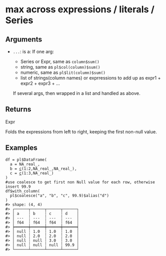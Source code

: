# max across expressions / literals / Series

## Arguments

- `...`: is a: If one arg:
    
     * Series or Expr, same as `column$sum()`
     * string, same as `pl$col(column)$sum()`
     * numeric, same as `pl$lit(column)$sum()`
     * list of strings(column names) or exprressions to add up as expr1 + expr2 + expr3 + ...
    
    If several args, then wrapped in a list and handled as above.

## Returns

Expr

Folds the expressions from left to right, keeping the first non-null value.

## Examples

<pre class='r-example'><code><span class='r-in'><span><span class='va'>df</span> <span class='op'>=</span> <span class='va'>pl</span><span class='op'>$</span><span class='fu'>DataFrame</span><span class='op'>(</span></span></span>
<span class='r-in'><span>  a <span class='op'>=</span> <span class='cn'>NA_real_</span>,</span></span>
<span class='r-in'><span>  b <span class='op'>=</span> <span class='fu'><a href='https://rdrr.io/r/base/c.html'>c</a></span><span class='op'>(</span><span class='fl'>1</span><span class='op'>:</span><span class='fl'>2</span>,<span class='cn'>NA_real_</span>,<span class='cn'>NA_real_</span><span class='op'>)</span>,</span></span>
<span class='r-in'><span>  c <span class='op'>=</span> <span class='fu'><a href='https://rdrr.io/r/base/c.html'>c</a></span><span class='op'>(</span><span class='fl'>1</span><span class='op'>:</span><span class='fl'>3</span>,<span class='cn'>NA_real_</span><span class='op'>)</span></span></span>
<span class='r-in'><span><span class='op'>)</span></span></span>
<span class='r-in'><span><span class='co'>#use coalesce to get first non Null value for each row, otherwise insert 99.9</span></span></span>
<span class='r-in'><span><span class='va'>df</span><span class='op'>$</span><span class='fu'>with_column</span><span class='op'>(</span></span></span>
<span class='r-in'><span>  <span class='va'>pl</span><span class='op'>$</span><span class='fu'>coalesce</span><span class='op'>(</span><span class='st'>"a"</span>, <span class='st'>"b"</span>, <span class='st'>"c"</span>, <span class='fl'>99.9</span><span class='op'>)</span><span class='op'>$</span><span class='fu'>alias</span><span class='op'>(</span><span class='st'>"d"</span><span class='op'>)</span></span></span>
<span class='r-in'><span><span class='op'>)</span></span></span>
<span class='r-out co'><span class='r-pr'>#&gt;</span> shape: (4, 4)</span>
<span class='r-out co'><span class='r-pr'>#&gt;</span> ┌──────┬──────┬──────┬──────┐</span>
<span class='r-out co'><span class='r-pr'>#&gt;</span> │ a    ┆ b    ┆ c    ┆ d    │</span>
<span class='r-out co'><span class='r-pr'>#&gt;</span> │ ---  ┆ ---  ┆ ---  ┆ ---  │</span>
<span class='r-out co'><span class='r-pr'>#&gt;</span> │ f64  ┆ f64  ┆ f64  ┆ f64  │</span>
<span class='r-out co'><span class='r-pr'>#&gt;</span> ╞══════╪══════╪══════╪══════╡</span>
<span class='r-out co'><span class='r-pr'>#&gt;</span> │ null ┆ 1.0  ┆ 1.0  ┆ 1.0  │</span>
<span class='r-out co'><span class='r-pr'>#&gt;</span> │ null ┆ 2.0  ┆ 2.0  ┆ 2.0  │</span>
<span class='r-out co'><span class='r-pr'>#&gt;</span> │ null ┆ null ┆ 3.0  ┆ 3.0  │</span>
<span class='r-out co'><span class='r-pr'>#&gt;</span> │ null ┆ null ┆ null ┆ 99.9 │</span>
<span class='r-out co'><span class='r-pr'>#&gt;</span> └──────┴──────┴──────┴──────┘</span>
 </code></pre>